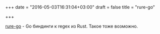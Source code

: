 +++
date = "2016-05-03T16:31:04+03:00"
draft = false
title = "rure-go"

+++

<p><a href="https://github.com/BurntSushi/rure-go">rure-go</a>&nbsp;- Go биндинги к regex из Rust. Такое тоже возможно.</p>

